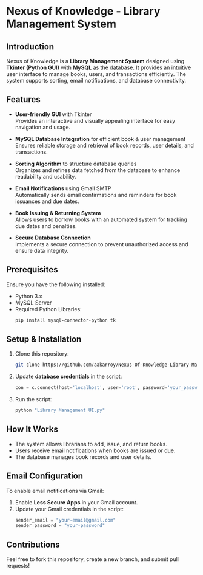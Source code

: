 # Nexus of Knowledge - Library Management System

## Introduction

Nexus of Knowledge is a **Library Management System** designed using **Tkinter (Python GUI)** with **MySQL** as the database. It provides an intuitive user interface to manage books, users, and transactions efficiently. The system supports sorting, email notifications, and database connectivity.

## Features

- **User-friendly GUI** with Tkinter\
  Provides an interactive and visually appealing interface for easy navigation and usage.

- **MySQL Database Integration** for efficient book & user management\
  Ensures reliable storage and retrieval of book records, user details, and transactions.

- **Sorting Algorithm** to structure database queries\
  Organizes and refines data fetched from the database to enhance readability and usability.

- **Email Notifications** using Gmail SMTP\
  Automatically sends email confirmations and reminders for book issuances and due dates.

- **Book Issuing & Returning System**\
  Allows users to borrow books with an automated system for tracking due dates and penalties.

- **Secure Database Connection**\
  Implements a secure connection to prevent unauthorized access and ensure data integrity.

## Prerequisites

Ensure you have the following installed:

- Python 3.x
- MySQL Server
- Required Python Libraries:
  ```bash
  pip install mysql-connector-python tk
  ```

## Setup & Installation

1. Clone this repository:
   ```bash
   git clone https://github.com/aakarroy/Nexus-Of-Knowledge-Library-Management-System.git
   ```
2. Update **database credentials** in the script:
   ```python
   con = c.connect(host='localhost', user='root', password='your_password', database='library')
   ```
3. Run the script:
   ```bash
   python "Library Management UI.py"
   ```

## How It Works

- The system allows librarians to add, issue, and return books.
- Users receive email notifications when books are issued or due.
- The database manages book records and user details.

## Email Configuration

To enable email notifications via Gmail:

1. Enable **Less Secure Apps** in your Gmail account.
2. Update your Gmail credentials in the script:
   ```python
   sender_email = "your-email@gmail.com"
   sender_password = "your-password"
   ```
## Contributions

Feel free to fork this repository, create a new branch, and submit pull requests!


